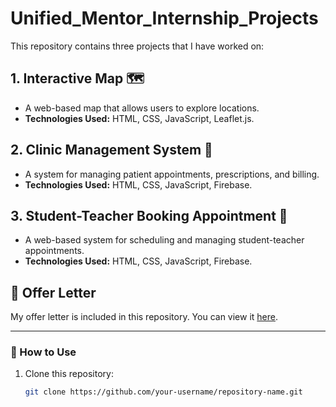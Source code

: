 # Unified_Mentor_Internship_Projects

This repository contains three projects that I have worked on:

## 1. Interactive Map 🗺️
- A web-based map that allows users to explore locations.
- **Technologies Used:** HTML, CSS, JavaScript, Leaflet.js.

## 2. Clinic Management System 🏥
- A system for managing patient appointments, prescriptions, and billing.
- **Technologies Used:** HTML, CSS, JavaScript, Firebase.

## 3. Student-Teacher Booking Appointment 📅
- A web-based system for scheduling and managing student-teacher appointments.
- **Technologies Used:** HTML, CSS, JavaScript, Firebase.



## 📄 Offer Letter
My offer letter is included in this repository. You can view it [here](https://github.com/PratikshaSarvankar/Unified_Mentor_Internship_Projects/blob/main/Offer_Letter.pdf).

---

### 📌 How to Use
1. Clone this repository:
   ```bash
   git clone https://github.com/your-username/repository-name.git
